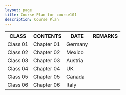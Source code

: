 ```yaml
---
layout: page
title: Course Plan for course101
description: Course Plan
---
```


<table>
  <tr>
    <th>CLASS</th>
    <th>CONTENTS</th>
    <th>DATE</th>
    <th>REMARKS</th>
  </tr>
  <tr>
    <td>Class 01</td>
    <td>Chapter 01</td>
    <td>Germany</td>
  </tr>
  <tr>
    <td>Class 02</td>
    <td>Chapter 02</td>
    <td>Mexico</td>
  </tr>
  <tr>
    <td>Class 03</td>
    <td>Chapter 03</td>
    <td>Austria</td>
  </tr>
  <tr>
    <td>Class 04</td>
    <td>Chapter 04</td>
    <td>UK</td>
  </tr>
  <tr>
    <td>Class 05</td>
    <td>Chapter 05</td>
    <td>Canada</td>
  </tr>
  <tr>
    <td>Class 06</td>
    <td>Chapter 06</td>
    <td>Italy</td>
  </tr>
</table>
